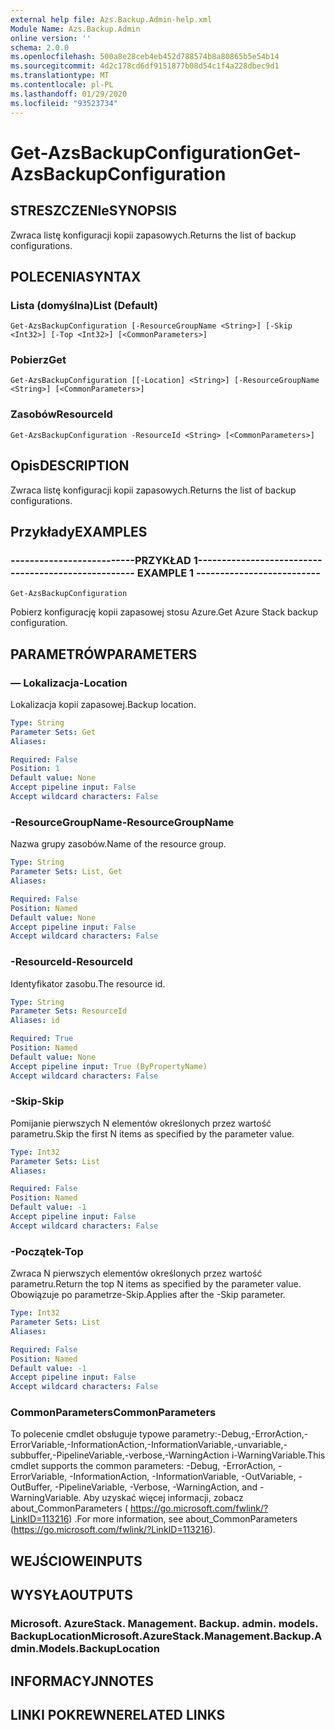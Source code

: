 ```yaml
---
external help file: Azs.Backup.Admin-help.xml
Module Name: Azs.Backup.Admin
online version: ''
schema: 2.0.0
ms.openlocfilehash: 500a8e28ceb4eb452d788574b8a80865b5e54b14
ms.sourcegitcommit: 4d2c178cd6df9151877b08d54c1f4a228dbec9d1
ms.translationtype: MT
ms.contentlocale: pl-PL
ms.lasthandoff: 01/29/2020
ms.locfileid: "93523734"
---
```

# <span data-ttu-id="7a5a9-101">Get-AzsBackupConfiguration</span><span class="sxs-lookup"><span data-stu-id="7a5a9-101">Get-AzsBackupConfiguration</span></span>

## <span data-ttu-id="7a5a9-102">STRESZCZENIe</span><span class="sxs-lookup"><span data-stu-id="7a5a9-102">SYNOPSIS</span></span>
<span data-ttu-id="7a5a9-103">Zwraca listę konfiguracji kopii zapasowych.</span><span class="sxs-lookup"><span data-stu-id="7a5a9-103">Returns the list of backup configurations.</span></span>

## <span data-ttu-id="7a5a9-104">POLECENIA</span><span class="sxs-lookup"><span data-stu-id="7a5a9-104">SYNTAX</span></span>

### <span data-ttu-id="7a5a9-105">Lista (domyślna)</span><span class="sxs-lookup"><span data-stu-id="7a5a9-105">List (Default)</span></span>
```
Get-AzsBackupConfiguration [-ResourceGroupName <String>] [-Skip <Int32>] [-Top <Int32>] [<CommonParameters>]
```

### <span data-ttu-id="7a5a9-106">Pobierz</span><span class="sxs-lookup"><span data-stu-id="7a5a9-106">Get</span></span>
```
Get-AzsBackupConfiguration [[-Location] <String>] [-ResourceGroupName <String>] [<CommonParameters>]
```

### <span data-ttu-id="7a5a9-107">Zasobów</span><span class="sxs-lookup"><span data-stu-id="7a5a9-107">ResourceId</span></span>
```
Get-AzsBackupConfiguration -ResourceId <String> [<CommonParameters>]
```

## <span data-ttu-id="7a5a9-108">Opis</span><span class="sxs-lookup"><span data-stu-id="7a5a9-108">DESCRIPTION</span></span>
<span data-ttu-id="7a5a9-109">Zwraca listę konfiguracji kopii zapasowych.</span><span class="sxs-lookup"><span data-stu-id="7a5a9-109">Returns the list of backup configurations.</span></span>

## <span data-ttu-id="7a5a9-110">Przykłady</span><span class="sxs-lookup"><span data-stu-id="7a5a9-110">EXAMPLES</span></span>

### <span data-ttu-id="7a5a9-111">--------------------------PRZYKŁAD 1--------------------------</span><span class="sxs-lookup"><span data-stu-id="7a5a9-111">-------------------------- EXAMPLE 1 --------------------------</span></span>
```
Get-AzsBackupConfiguration
```

<span data-ttu-id="7a5a9-112">Pobierz konfigurację kopii zapasowej stosu Azure.</span><span class="sxs-lookup"><span data-stu-id="7a5a9-112">Get Azure Stack backup configuration.</span></span>

## <span data-ttu-id="7a5a9-113">PARAMETRÓW</span><span class="sxs-lookup"><span data-stu-id="7a5a9-113">PARAMETERS</span></span>

### <span data-ttu-id="7a5a9-114">— Lokalizacja</span><span class="sxs-lookup"><span data-stu-id="7a5a9-114">-Location</span></span>
<span data-ttu-id="7a5a9-115">Lokalizacja kopii zapasowej.</span><span class="sxs-lookup"><span data-stu-id="7a5a9-115">Backup location.</span></span>

```yaml
Type: String
Parameter Sets: Get
Aliases: 

Required: False
Position: 1
Default value: None
Accept pipeline input: False
Accept wildcard characters: False
```

### <span data-ttu-id="7a5a9-116">-ResourceGroupName</span><span class="sxs-lookup"><span data-stu-id="7a5a9-116">-ResourceGroupName</span></span>
<span data-ttu-id="7a5a9-117">Nazwa grupy zasobów.</span><span class="sxs-lookup"><span data-stu-id="7a5a9-117">Name of the resource group.</span></span>

```yaml
Type: String
Parameter Sets: List, Get
Aliases: 

Required: False
Position: Named
Default value: None
Accept pipeline input: False
Accept wildcard characters: False
```

### <span data-ttu-id="7a5a9-118">-ResourceId</span><span class="sxs-lookup"><span data-stu-id="7a5a9-118">-ResourceId</span></span>
<span data-ttu-id="7a5a9-119">Identyfikator zasobu.</span><span class="sxs-lookup"><span data-stu-id="7a5a9-119">The resource id.</span></span>

```yaml
Type: String
Parameter Sets: ResourceId
Aliases: id

Required: True
Position: Named
Default value: None
Accept pipeline input: True (ByPropertyName)
Accept wildcard characters: False
```

### <span data-ttu-id="7a5a9-120">-Skip</span><span class="sxs-lookup"><span data-stu-id="7a5a9-120">-Skip</span></span>
<span data-ttu-id="7a5a9-121">Pomijanie pierwszych N elementów określonych przez wartość parametru.</span><span class="sxs-lookup"><span data-stu-id="7a5a9-121">Skip the first N items as specified by the parameter value.</span></span>

```yaml
Type: Int32
Parameter Sets: List
Aliases: 

Required: False
Position: Named
Default value: -1
Accept pipeline input: False
Accept wildcard characters: False
```

### <span data-ttu-id="7a5a9-122">-Początek</span><span class="sxs-lookup"><span data-stu-id="7a5a9-122">-Top</span></span>
<span data-ttu-id="7a5a9-123">Zwraca N pierwszych elementów określonych przez wartość parametru.</span><span class="sxs-lookup"><span data-stu-id="7a5a9-123">Return the top N items as specified by the parameter value.</span></span>
<span data-ttu-id="7a5a9-124">Obowiązuje po parametrze-Skip.</span><span class="sxs-lookup"><span data-stu-id="7a5a9-124">Applies after the -Skip parameter.</span></span>

```yaml
Type: Int32
Parameter Sets: List
Aliases: 

Required: False
Position: Named
Default value: -1
Accept pipeline input: False
Accept wildcard characters: False
```

### <span data-ttu-id="7a5a9-125">CommonParameters</span><span class="sxs-lookup"><span data-stu-id="7a5a9-125">CommonParameters</span></span>
<span data-ttu-id="7a5a9-126">To polecenie cmdlet obsługuje typowe parametry:-Debug,-ErrorAction,-ErrorVariable,-InformationAction,-InformationVariable,-unvariable,-subbuffer,-PipelineVariable,-verbose,-WarningAction i-WarningVariable.</span><span class="sxs-lookup"><span data-stu-id="7a5a9-126">This cmdlet supports the common parameters: -Debug, -ErrorAction, -ErrorVariable, -InformationAction, -InformationVariable, -OutVariable, -OutBuffer, -PipelineVariable, -Verbose, -WarningAction, and -WarningVariable.</span></span> <span data-ttu-id="7a5a9-127">Aby uzyskać więcej informacji, zobacz about_CommonParameters ( https://go.microsoft.com/fwlink/?LinkID=113216) .</span><span class="sxs-lookup"><span data-stu-id="7a5a9-127">For more information, see about_CommonParameters (https://go.microsoft.com/fwlink/?LinkID=113216).</span></span>

## <span data-ttu-id="7a5a9-128">WEJŚCIOWE</span><span class="sxs-lookup"><span data-stu-id="7a5a9-128">INPUTS</span></span>

## <span data-ttu-id="7a5a9-129">WYSYŁA</span><span class="sxs-lookup"><span data-stu-id="7a5a9-129">OUTPUTS</span></span>

### <span data-ttu-id="7a5a9-130">Microsoft. AzureStack. Management. Backup. admin. models. BackupLocation</span><span class="sxs-lookup"><span data-stu-id="7a5a9-130">Microsoft.AzureStack.Management.Backup.Admin.Models.BackupLocation</span></span>

## <span data-ttu-id="7a5a9-131">INFORMACYJN</span><span class="sxs-lookup"><span data-stu-id="7a5a9-131">NOTES</span></span>

## <span data-ttu-id="7a5a9-132">LINKI POKREWNE</span><span class="sxs-lookup"><span data-stu-id="7a5a9-132">RELATED LINKS</span></span>

